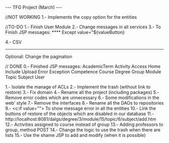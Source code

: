 ---		TFG Project (March)	---

//NOT WORKING
1.- Implements the copy option for the entities


//TO-DO
1.- Finish User Module
2.- Change messages in all services
3.-	To Finish JSP messages:
**** Except value="${valueButton}

4.- CSV
	


-------------------------------------------------------


Optional: Change the pagination

// DONE
0.-	Finished JSP messages:
	AcademicTerm
	Activity
	Access
	Home
	Include
	Upload
	Error
	Exception
	Competence
	Course
	Degree
	Group
	Module
	Topic
	Subject
	User
	

1.- Isolate the manage of ACLs
2.- Implement the trash (without link to restore)
3.- Fix domain
4.- Rename all the project (including packages)
5.- Remove error codes which are unnecessary
6.- Some modifications in the web' style
7.- Remove the interfaces
8.- Rename all the DAOs to repositories
9.- <c:if value=""> To show message error in all the entities
10.- Link the buttons of restore of the objects which are disabled in our database
11.- http://localhost:8081/dalgs/degree/3/module/15/topic/6/subject/add.htm
12.- Activities assigned to course instead of group
13.- Adding professors to group, method POST 
14.- Change the logic to use the trash when there are lists
15.- Use the shame JSP to add and modify (when it is possible)

